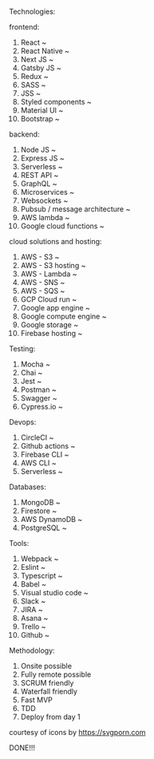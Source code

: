 Technologies:

frontend:

1. React ~
2. React Native ~ 
3. Next JS ~
4. Gatsby JS ~
5. Redux ~
6. SASS ~
7. JSS ~
8. Styled components ~
9. Material UI ~
10. Bootstrap ~

backend:

1. Node JS ~
2. Express JS ~
3. Serverless ~
4. REST API ~
5. GraphQL ~
6. Microservices ~
7. Websockets ~
8. Pubsub / message architecture ~
9. AWS lambda ~
10. Google cloud functions ~

cloud solutions and hosting:

1. AWS - S3 ~
2. AWS - S3 hosting ~
3. AWS - Lambda ~
4. AWS - SNS ~
5. AWS - SQS ~
6. GCP Cloud run ~
7. Google app engine ~
8. Google compute engine ~
9. Google storage ~
10. Firebase hosting ~

Testing:

1. Mocha ~
2. Chai ~
3. Jest ~
4. Postman ~
5. Swagger ~
6. Cypress.io ~

Devops:

1. CircleCI ~
2. Github actions ~
3. Firebase CLI ~
4. AWS CLI ~
5. Serverless ~

Databases:

1. MongoDB ~
2. Firestore ~
3. AWS DynamoDB ~
4. PostgreSQL ~

Tools:

1. Webpack ~
2. Eslint ~
3. Typescript ~
4. Babel ~
5. Visual studio code ~
6. Slack ~
7. JIRA ~
8. Asana ~
9. Trello ~
10. Github ~

Methodology:

1. Onsite possible
2. Fully remote possible
3. SCRUM friendly
4. Waterfall friendly
5. Fast MVP
6. TDD
7. Deploy from day 1

courtesy of icons by https://svgporn.com


DONE!!!